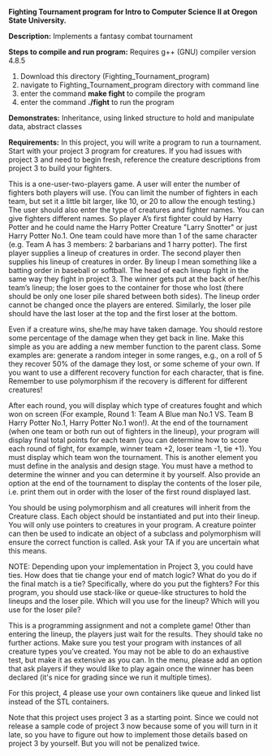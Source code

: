 **Fighting Tournament program for Intro to Computer Science II at Oregon State University.**

**Description:** Implements a fantasy combat tournament 

**Steps to compile and run program:**
Requires g++ (GNU) compiler version 4.8.5                                        
1) Download this directory (Fighting_Tournament_program)
2) navigate to Fighting_Tournament_program directory with command line
3) enter the command **make fight** to compile the program
4) enter the command **./fight** to run the program

**Demonstrates:** Inheritance, using linked structure to hold and manipulate data, abstract classes

**Requirements:** In this project, you will write a program to run a tournament.  Start with your project 3 program for creatures. If you had issues with project 3 and need to begin fresh, reference the creature descriptions from project 3 to build your fighters.

This is a one-user-two-players game. A user will enter the number of fighters both players will use.  (You can limit the number of fighters in each team, but set it a little bit larger, like 10, or 20 to allow the enough testing.) The user should also enter the type of creatures and fighter names. You can give fighters different names.  So player A’s first fighter could by Harry Potter and he could name the Harry Potter Creature "Larry Snotter" or just Harry Potter No.1. One team could have more than 1 of the same character (e.g. Team A has 3 members: 2 barbarians and 1 harry potter). The first player supplies a lineup of creatures in order. The second player then supplies his lineup of creatures in order. By lineup I mean something like a batting order in baseball or softball. The head of each lineup fight in the same way they fight in project 3. The winner gets put at the back of her/his team’s lineup; the loser goes to the container for those who lost (there should be only one loser pile shared between both sides). The lineup order cannot be changed once the players are entered. Similarly, the loser pile should have the last loser at the top and the first loser at the bottom.

Even if a creature wins, she/he may have taken damage. You should restore some percentage of the damage when they get back in line. Make this simple as you are adding a new member function to the parent class. Some examples are: generate a random integer in some ranges, e.g., on a roll of 5 they recover 50% of the damage they lost, or some scheme of your own. If you want to use a different recovery function for each character, that is fine. Remember to use polymorphism if the recovery is different for different creatures!

After each round, you will display which type of creatures fought and which won on screen (For example, Round 1: Team A Blue man No.1 VS. Team B Harry Potter No.1, Harry Potter No.1 won!). At the end of the tournament (when one team or both run out of fighters in the lineup), your program will display final total points for each team (you can determine how to score each round of fight, for example, winner team +2, loser team -1, tie +1).  You must display which team won the tournament. This is another element you must define in the analysis and design stage. You must have a method to determine the winner and you can determine it by yourself. Also provide an option at the end of the tournament to display the contents of the loser pile, i.e. print them out in order with the loser of the first round displayed last.

You should be using polymorphism and all creatures will inherit from the Creature class. Each object should be instantiated and put into their lineup. You will only use pointers to creatures in your program. A creature pointer can then be used to indicate an object of a subclass and polymorphism will ensure the correct function is called. Ask your TA if you are uncertain what this means.

NOTE: Depending upon your implementation in Project 3, you could have ties. How does that tie change your end of match logic? What do you do if the final match is a tie? Specifically, where do you put the fighters?  For this program, you should use stack-like or queue-like structures to hold the lineups and the loser pile. Which will you use for the lineup? Which will you use for the loser pile?

This is a programming assignment and not a complete game! Other than entering the lineup, the players just wait for the results. They should take no further actions. Make sure you test your program with instances of all creature types you’ve created. You may not be able to do an exhaustive test, but make it as extensive as you can. In the menu, please add an option that ask players if they would like to play again once the winner has been declared (it's nice for grading since we run it multiple times).

For this project, 4 please use your own containers like queue and linked list instead of the STL containers.

Note that this project uses project 3 as a starting point.  Since we could not release a sample code of project 3 now because some of you will turn in it late, so you have to figure out how to implement those details based on project 3 by yourself. But you will not be penalized twice. 
